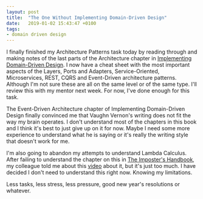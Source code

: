 ```yaml
---
layout: post
title:  "The One Without Implementing Domain-Driven Design"
date:   2019-01-02 15:43:47 +0100
tags: 
- domain driven design
---
```


I finally finished my Architecture Patterns task today by reading through and making notes of the last parts of the Architecture chapter in [Implementing Domain-Driven Design](https://www.oreilly.com/library/view/implementing-domain-driven-design/9780133039900/). I now have a cheat sheet with the most important aspects of the Layers, Ports and Adapters, Service-Oriented, Microservices, REST, CQRS and Event-Driven architecture patterns. Although I'm not sure these are all on the same level or of the same type. I'll review this with my mentor next week. For now, I've done enough for this task.

The Event-Driven Architecture chapter of Implementing Domain-Driven Design finally convinced me that Vaughn Vernon's writing does not fit the way my brain operates. I don't understand most of the chapters in this book and I think it's best to just give up on it for now. Maybe I need some more experience to understand what he is saying or it's really the writing style that doesn't work for me.

I'm also going to abandon my attempts to understand Lambda Calculus. After failing to understand the chapter on this in [The Imposter's Handbook](https://bigmachine.io/products/the-imposters-handbook/), my colleague told me about this [video](https://www.youtube.com/watch?v=VUhlNx_-wYk) about it, but it's just too much. I have decided I don't need to understand this right now. Knowing my limitations.

Less tasks, less stress, less pressure, good new year's resolutions or whatever.
